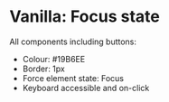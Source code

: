 # Vanilla: Focus state

All components including buttons:
- Colour: #19B6EE
- Border: 1px
- Force element state: Focus
- Keyboard accessible and on-click